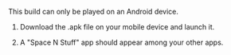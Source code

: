 This build can only be played on an Android device.

1. Download the .apk file on your mobile device and launch it.

2. A "Space N Stuff" app should appear among your other apps.
